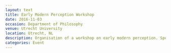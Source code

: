 ```yaml
---
layout: text
title: Early Modern Perception Workshop
date: 2016-11-03
occasion: Department of Philosophy
venue: Utrecht University
location: Utrecht, NL
description: Organisation of a workshop on early modern perception. Speakers -- Anna Ortín, Hanoch Ben-Yami, John Ashfield, Marin Kaufmann, Alexandra Ileana Bacalu, Raphael Krut-Landau, Jenny Boulboullé, M.G. de Jong, Steven Kraaijeveld, Lennard Pater, Brian Glenney, Theo de Jong, Mariëlle Ekkelenkamp, Delphine Bellis. 
categories: Event
---
```





